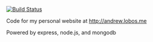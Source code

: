 [![Build Status](https://travis-ci.org/4ndr3w/PersonalSite.png?branch=master)](https://travis-ci.org/4ndr3w/PersonalSite)

Code for my personal website at http://andrew.lobos.me

Powered by express, node.js, and mongodb
